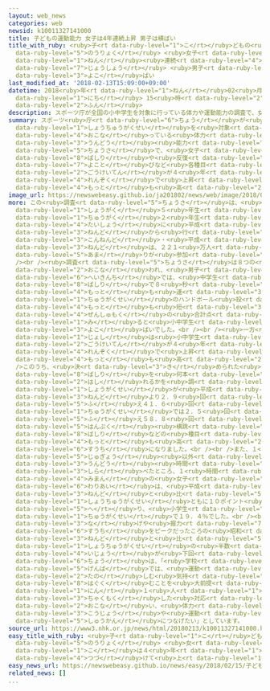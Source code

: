 ```yaml
---
layout: web_news
categories: web
newsid: k10011327141000
title: 子どもの運動能力 女子は4年連続上昇 男子は横ばい
title_with_ruby: <ruby>子<rt data-ruby-level="1">こ</rt></ruby>どもの<ruby>運動<rt data-ruby-level="3">うんどう</rt></ruby><ruby>能力<rt
  data-ruby-level="5">のうりょく</rt></ruby> <ruby>女子<rt data-ruby-level="1">じょし</rt></ruby>は4<ruby>年<rt
  data-ruby-level="1">ねん</rt></ruby><ruby>連続<rt data-ruby-level="4">れんぞく</rt></ruby><ruby>上昇<rt
  data-ruby-level="7">じょうしょう</rt></ruby> <ruby>男子<rt data-ruby-level="1">だんし</rt></ruby>は<ruby>横<rt
  data-ruby-level="3">よこ</rt></ruby>ばい
last_modified_at: '2018-02-13T15:09:00+09:00'
datetime: 2018<ruby>年<rt data-ruby-level="1">ねん</rt></ruby>02<ruby>月<rt data-ruby-level="1">がつ</rt></ruby>13<ruby>日<rt
  data-ruby-level="1">にち</rt></ruby> 15<ruby>時<rt data-ruby-level="2">じ</rt></ruby>09<ruby>分<rt
  data-ruby-level="2">ふん</rt></ruby>
description: スポーツ庁が全国の小中学生を対象に行っている体力や運動能力の調査で、女子は５０メートル走や反復横跳びなど各種目の合計点が４年連続で上昇しこれまでで最も高くなりました。
summary: スポーツ<ruby>庁<rt data-ruby-level="6">ちょう</rt></ruby>が<ruby>全国<rt data-ruby-level="3">ぜんこく</rt></ruby>の<ruby>小中学生<rt
  data-ruby-level="1">しょうちゅうがくせい</rt></ruby>を<ruby>対象<rt data-ruby-level="4">たいしょう</rt></ruby>に<ruby>行<rt
  data-ruby-level="4">おこな</rt></ruby>っている<ruby>体力<rt data-ruby-level="2">たいりょく</rt></ruby>や<ruby>運動<rt
  data-ruby-level="3">うんどう</rt></ruby><ruby>能力<rt data-ruby-level="5">のうりょく</rt></ruby>の<ruby>調査<rt
  data-ruby-level="5">ちょうさ</rt></ruby>で、<ruby>女子<rt data-ruby-level="1">じょし</rt></ruby>は５０メートル<ruby>走<rt
  data-ruby-level="8">ばしり</rt></ruby>や<ruby>反復<rt data-ruby-level="5">はんぷく</rt></ruby><ruby>横跳<rt
  data-ruby-level="7">よこと</rt></ruby>びなど<ruby>各種目<rt data-ruby-level="4">かくしゅもく</rt></ruby>の<ruby>合計点<rt
  data-ruby-level="2">ごうけいてん</rt></ruby>が４<ruby>年<rt data-ruby-level="1">ねん</rt></ruby><ruby>連続<rt
  data-ruby-level="4">れんぞく</rt></ruby>で<ruby>上昇<rt data-ruby-level="7">じょうしょう</rt></ruby>しこれまでで<ruby>最<rt
  data-ruby-level="4">もっと</rt></ruby>も<ruby>高<rt data-ruby-level="2">たか</rt></ruby>くなりました。
image_url: https://newswebeasy.github.io/ja201802/news/web/image/2018/02/13/K10011327141_1802131524_1802131526_01_02.jpg
more: この<ruby>調査<rt data-ruby-level="5">ちょうさ</rt></ruby>は、<ruby>全国<rt data-ruby-level="3">ぜんこく</rt></ruby>の<ruby>小学<rt
  data-ruby-level="1">しょうがく</rt></ruby>５<ruby>年生<rt data-ruby-level="1">ねんせい</rt></ruby>と<ruby>中学<rt
  data-ruby-level="1">ちゅうがく</rt></ruby>２<ruby>年生<rt data-ruby-level="1">ねんせい</rt></ruby>を<ruby>対象<rt
  data-ruby-level="4">たいしょう</rt></ruby>に<ruby>平成<rt data-ruby-level="4">へいせい</rt></ruby>２０<ruby>年度<rt
  data-ruby-level="3">ねんど</rt></ruby>から<ruby>行<rt data-ruby-level="2">おこな</rt></ruby>われていて、<ruby>今年度<rt
  data-ruby-level="3">こんねんど</rt></ruby>・<ruby>平成<rt data-ruby-level="4">へいせい</rt></ruby>２９<ruby>年度<rt
  data-ruby-level="3">ねんど</rt></ruby>は、２２１<ruby>万人<rt data-ruby-level="2">まんにん</rt></ruby><ruby>余<rt
  data-ruby-level="5">あま</rt></ruby>りが<ruby>参加<rt data-ruby-level="4">さんか</rt></ruby>しました。<br
  /><br /><ruby>調査<rt data-ruby-level="5">ちょうさ</rt></ruby>は８つの<ruby>項目<rt data-ruby-level="7">こうもく</rt></ruby>で<ruby>行<rt
  data-ruby-level="2">おこな</rt></ruby>われ、<ruby>男子<rt data-ruby-level="1">だんし</rt></ruby>の<ruby>平均値<rt
  data-ruby-level="6">へいきんち</rt></ruby>では、<ruby>中学生<rt data-ruby-level="1">ちゅうがくせい</rt></ruby>の５０メートル<ruby>走<rt
  data-ruby-level="8">ばしり</rt></ruby>で８<ruby>秒<rt data-ruby-level="3">びょう</rt></ruby>００と、これまでで<ruby>最<rt
  data-ruby-level="4">もっと</rt></ruby>も<ruby>速<rt data-ruby-level="3">はや</rt></ruby>かったものの、<ruby>中学生<rt
  data-ruby-level="1">ちゅうがくせい</rt></ruby>のハンドボール<ruby>投<rt data-ruby-level="3">な</rt></ruby>げは２０メートル５０センチで<ruby>最<rt
  data-ruby-level="4">もっと</rt></ruby>も<ruby>短<rt data-ruby-level="3">みじか</rt></ruby>くなり、<ruby>全種目<rt
  data-ruby-level="4">ぜんしゅもく</rt></ruby>の<ruby>合計点<rt data-ruby-level="2">ごうけいてん</rt></ruby>で<ruby>見<rt
  data-ruby-level="1">み</rt></ruby>ると<ruby>小中学生<rt data-ruby-level="1">しょうちゅうがくせい</rt></ruby>ともに<ruby>横<rt
  data-ruby-level="3">よこ</rt></ruby>ばいでした。<br /><br /><ruby>一方<rt data-ruby-level="2">いっぽう</rt></ruby>、<ruby>女子<rt
  data-ruby-level="1">じょし</rt></ruby>は<ruby>小中学生<rt data-ruby-level="1">しょうちゅうがくせい</rt></ruby>ともに<ruby>合計点<rt
  data-ruby-level="2">ごうけいてん</rt></ruby>が４<ruby>年<rt data-ruby-level="1">ねん</rt></ruby><ruby>連続<rt
  data-ruby-level="4">れんぞく</rt></ruby>で<ruby>上昇<rt data-ruby-level="7">じょうしょう</rt></ruby>し、これまでで<ruby>最<rt
  data-ruby-level="4">もっと</rt></ruby>も<ruby>高<rt data-ruby-level="2">たか</rt></ruby>くなりました。<br
  />このうち、<ruby>決<rt data-ruby-level="3">き</rt></ruby>められた<ruby>時間内<rt data-ruby-level="2">じかんない</rt></ruby>に２０メートル<ruby>走<rt
  data-ruby-level="8">ばしり</rt></ruby>を<ruby>何本<rt data-ruby-level="2">なんぼん</rt></ruby><ruby>走<rt
  data-ruby-level="2">はし</rt></ruby>れるかを<ruby>調<rt data-ruby-level="3">しら</rt></ruby>べる「２０メートルシャトルラン」では、<ruby>小学生<rt
  data-ruby-level="1">しょうがくせい</rt></ruby>が<ruby>平成<rt data-ruby-level="4">へいせい</rt></ruby>２０<ruby>年度<rt
  data-ruby-level="3">ねんど</rt></ruby>より２．９<ruby>回<rt data-ruby-level="2">かい</rt></ruby><ruby>増<rt
  data-ruby-level="5">ふ</rt></ruby>え４１．６<ruby>回<rt data-ruby-level="2">かい</rt></ruby>、<ruby>中学生<rt
  data-ruby-level="1">ちゅうがくせい</rt></ruby>では２．５<ruby>回<rt data-ruby-level="2">かい</rt></ruby><ruby>増<rt
  data-ruby-level="5">ふ</rt></ruby>え５８．８<ruby>回<rt data-ruby-level="2">かい</rt></ruby>でした。このほか<ruby>反復<rt
  data-ruby-level="5">はんぷく</rt></ruby><ruby>横跳<rt data-ruby-level="7">よこと</rt></ruby>びや５０メートル<ruby>走<rt
  data-ruby-level="8">ばしり</rt></ruby>などの<ruby>種目<rt data-ruby-level="4">しゅもく</rt></ruby>でも、<ruby>最<rt
  data-ruby-level="4">もっと</rt></ruby>も<ruby>高<rt data-ruby-level="2">たか</rt></ruby>い<ruby>数値<rt
  data-ruby-level="6">すうち</rt></ruby>になりました。<br /><br />また、１<ruby>週間<rt data-ruby-level="2">しゅうかん</rt></ruby>の<ruby>授業<rt
  data-ruby-level="5">じゅぎょう</rt></ruby><ruby>以外<rt data-ruby-level="4">いがい</rt></ruby>での<ruby>運動<rt
  data-ruby-level="3">うんどう</rt></ruby><ruby>時間<rt data-ruby-level="2">じかん</rt></ruby>を<ruby>調<rt
  data-ruby-level="3">しら</rt></ruby>べたところ、１<ruby>時間<rt data-ruby-level="2">じかん</rt></ruby><ruby>未満<rt
  data-ruby-level="4">みまん</rt></ruby>の<ruby>女子<rt data-ruby-level="1">じょし</rt></ruby>の<ruby>割合<rt
  data-ruby-level="6">わりあい</rt></ruby>は、<ruby>平成<rt data-ruby-level="4">へいせい</rt></ruby>２０<ruby>年度<rt
  data-ruby-level="3">ねんど</rt></ruby>と<ruby>比<rt data-ruby-level="5">くら</rt></ruby>べて<ruby>小中学生<rt
  data-ruby-level="1">しょうちゅうがくせい</rt></ruby>ともに１０ポイント<ruby>余<rt data-ruby-level="5">あま</rt></ruby>り<ruby>減<rt
  data-ruby-level="5">へ</rt></ruby>り、<ruby>小学生<rt data-ruby-level="1">しょうがくせい</rt></ruby>は１１．６％、<ruby>中学生<rt
  data-ruby-level="1">ちゅうがくせい</rt></ruby>で１９．４％でした。<br /><br /><ruby>一方<rt data-ruby-level="2">いっぽう</rt></ruby>で、ボール<ruby>投<rt
  data-ruby-level="3">な</rt></ruby>げや<ruby>握力<rt data-ruby-level="7">あくりょく</rt></ruby>などの<ruby>数値<rt
  data-ruby-level="6">すうち</rt></ruby>をピークだったころの<ruby>昭和<rt data-ruby-level="3">しょうわ</rt></ruby>６０<ruby>年度<rt
  data-ruby-level="3">ねんど</rt></ruby>と<ruby>比<rt data-ruby-level="5">くら</rt></ruby>べると、<ruby>小中学生<rt
  data-ruby-level="1">しょうちゅうがくせい</rt></ruby>の<ruby>半数<rt data-ruby-level="2">はんすう</rt></ruby><ruby>以上<rt
  data-ruby-level="4">いじょう</rt></ruby>が<ruby>下回<rt data-ruby-level="2">したまわ</rt></ruby>っており、スポーツ<ruby>庁<rt
  data-ruby-level="6">ちょう</rt></ruby>は、「<ruby>学校<rt data-ruby-level="1">がっこう</rt></ruby><ruby>現場<rt
  data-ruby-level="5">げんば</rt></ruby>では、<ruby>運動<rt data-ruby-level="3">うんどう</rt></ruby>を<ruby>楽<rt
  data-ruby-level="2">たの</rt></ruby>しむ<ruby>気持<rt data-ruby-level="3">きも</rt></ruby>ちを<ruby>育<rt
  data-ruby-level="8">はぐく</rt></ruby>むことを<ruby>大前提<rt data-ruby-level="5">だいぜんてい</rt></ruby>に、１<ruby>人<rt
  data-ruby-level="1">にん</rt></ruby>１<ruby>人<rt data-ruby-level="1">にん</rt></ruby>に<ruby>着目<rt
  data-ruby-level="3">ちゃくもく</rt></ruby>した<ruby>対応<rt data-ruby-level="5">たいおう</rt></ruby>を<ruby>行<rt
  data-ruby-level="2">おこな</rt></ruby>い、<ruby>体力<rt data-ruby-level="2">たいりょく</rt></ruby>の<ruby>向上<rt
  data-ruby-level="3">こうじょう</rt></ruby>や<ruby>運動<rt data-ruby-level="3">うんどう</rt></ruby><ruby>習慣<rt
  data-ruby-level="5">しゅうかん</rt></ruby>につなげたい」としています。
source_url: https://www3.nhk.or.jp/news/html/20180213/k10011327141000.html
easy_title_with_ruby: <ruby>子<rt data-ruby-level="1">こ</rt></ruby>どもの<ruby>運動<rt data-ruby-level="3">うんどう</rt></ruby>の<ruby>能力<rt
  data-ruby-level="5">のうりょく</rt></ruby> <ruby>女<rt data-ruby-level="1">おんな</rt></ruby>の<ruby>子<rt
  data-ruby-level="1">こ</rt></ruby>は４<ruby>年<rt data-ruby-level="1">ねん</rt></ruby><ruby>続<rt
  data-ruby-level="4">つづ</rt></ruby>けて<ruby>上<rt data-ruby-level="1">あ</rt></ruby>がる
easy_news_url: https://newswebeasy.github.io/news/easy/2018/02/15/子どもの運動の能力-女の子は4年続けて上がる
related_news: []
...
```

